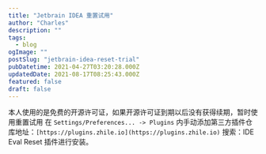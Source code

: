 ```yaml
---
title: "Jetbrain IDEA 重置试用"
author: "Charles"
description: ""
tags:
  - blog
ogImage: ""
postSlug: "jetbrain-idea-reset-trial"
pubDatetime: 2021-04-27T03:20:28.000Z
updatedDate: 2021-08-17T08:25:43.000Z
featured: false
draft: false
---
```


本人使用的是免费的开源许可证，如果开源许可证到期以后没有获得续期，暂时使用重置试用
在 `Settings/Preferences... -> Plugins` 内手动添加第三方插件仓库地址：`[https://plugins.zhile.io](https://plugins.zhile.io)` 搜索：IDE Eval Reset 插件进行安装。
